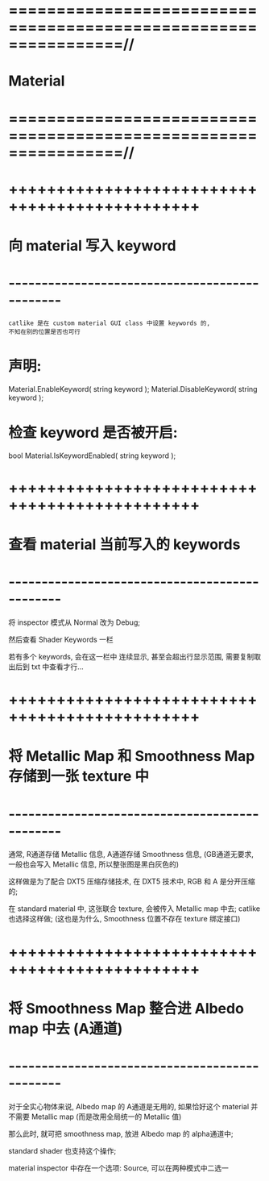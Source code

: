 # ================================================================//
#                    Material
# ================================================================//



# ++++++++++++++++++++++++++++++++++++++++++++++ #
#      向 material 写入 keyword
# ---------------------------------------------- #

    catlike 是在 custom material GUI class 中设置 keywords 的,
    不知在别的位置是否也可行

# 声明:
Material.EnableKeyword( string keyword );
Material.DisableKeyword( string keyword );



# 检查 keyword 是否被开启:
bool Material.IsKeywordEnabled( string keyword );



# ++++++++++++++++++++++++++++++++++++++++++++++ #
#      查看 material 当前写入的 keywords
# ---------------------------------------------- #
将 inspector 模式从 Normal 改为 Debug;

然后查看 Shader Keywords 一栏

若有多个 keywords, 会在这一栏中 连续显示, 甚至会超出行显示范围,
需要复制取出后到 txt 中查看才行...




# ++++++++++++++++++++++++++++++++++++++++++++++ #
#    将 Metallic Map 和 Smoothness Map 存储到一张 texture 中
# ---------------------------------------------- #

通常, R通道存储 Metallic 信息,
    A通道存储 Smoothness 信息,
    (GB通道无要求, 一般也会写入 Metallic 信息, 所以整张图是黑白灰色的)

这样做是为了配合 DXT5 压缩存储技术, 在 DXT5 技术中, RGB 和 A 是分开压缩的;

在 standard material 中, 这张联合 texture, 会被传入  Metallic map 中去;
catlike 也选择这样做;
(这也是为什么, Smoothness 位置不存在 texture 绑定接口)




# ++++++++++++++++++++++++++++++++++++++++++++++ #
#    将 Smoothness Map 整合进 Albedo map 中去 (A通道)
# ---------------------------------------------- #

对于全实心物体来说,  Albedo map 的 A通道是无用的,
如果恰好这个 material 并不需要 Metallic map (而是改用全局统一的 Metallic 值)

那么此时, 就可把 smoothness map, 放进 Albedo map 的 alpha通道中;

standard shader 也支持这个操作;

material inspector 中存在一个选项: Source, 可以在两种模式中二选一





